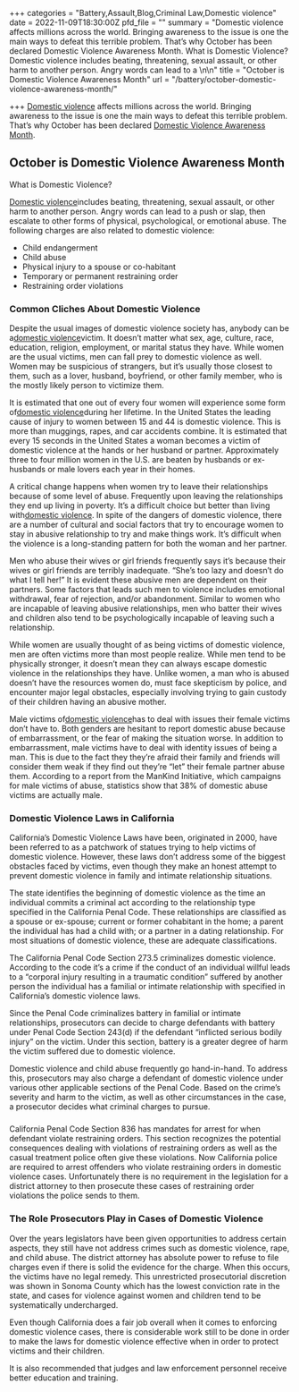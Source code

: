 +++
categories = "Battery,Assault,Blog,Criminal Law,Domestic violence"
date = 2022-11-09T18:30:00Z
pfd_file = ""
summary = "Domestic violence affects millions across the world. Bringing awareness to the issue is one the main ways to defeat this terrible problem. That’s why October has been declared Domestic Violence Awareness Month. What is Domestic Violence? Domestic violence includes beating, threatening, sexual assault, or other harm to another person. Angry words can lead to a \n\n"
title = "October is Domestic Violence Awareness Month"
url = "/battery/october-domestic-violence-awareness-month/"

+++
[Domestic violence](http://sevenslegal.com/) affects millions across the world. Bringing awareness to the issue is one the main ways to defeat this terrible problem. That’s why October has been declared [Domestic Violence Awareness Month](http://sevenslegal.com/).

## October is Domestic Violence Awareness Month

What is Domestic Violence?

[Domestic violence](http://sevenslegal.com/)includes beating, threatening, sexual assault, or other harm to another person. Angry words can lead to a push or slap, then escalate to other forms of physical, psychological, or emotional abuse. The following charges are also related to domestic violence:

* Child endangerment
* Child abuse
* Physical injury to a spouse or co-habitant
* Temporary or permanent restraining order
* Restraining order violations

### Common Cliches About Domestic Violence

Despite the usual images of domestic violence society has, anybody can be a[domestic violence](https://www.sevenslegal.com/san-diego-domestic-violence-lawyer/ "San Diego Domestic Violence Lawyer")victim. It doesn’t matter what sex, age, culture, race, education, religion, employment, or marital status they have. While women are the usual victims, men can fall prey to domestic violence as well. Women may be suspicious of strangers, but it’s usually those closest to them, such as a lover, husband, boyfriend, or other family member, who is the mostly likely person to victimize them.

It is estimated that one out of every four women will experience some form of[domestic violence](https://www.sevenslegal.com/san-diego-domestic-violence-lawyer/ "San Diego Domestic Violence Lawyer")during her lifetime. In the United States the leading cause of injury to women between 15 and 44 is domestic violence. This is more than muggings, rapes, and car accidents combine. It is estimated that every 15 seconds in the United States a woman becomes a victim of domestic violence at the hands or her husband or partner. Approximately three to four million women in the U.S. are beaten by husbands or ex-husbands or male lovers each year in their homes.

A critical change happens when women try to leave their relationships because of some level of abuse. Frequently upon leaving the relationships they end up living in poverty. It’s a difficult choice but better than living with[domestic violence](https://www.sevenslegal.com/san-diego-domestic-violence-lawyer/ "San Diego Domestic Violence Lawyer"). In spite of the dangers of domestic violence, there are a number of cultural and social factors that try to encourage women to stay in abusive relationship to try and make things work. It’s difficult when the violence is a long-standing pattern for both the woman and her partner.

Men who abuse their wives or girl friends frequently says it’s because their wives or girl friends are terribly inadequate. “She’s too lazy and doesn’t do what I tell her!” It is evident these abusive men are dependent on their partners. Some factors that leads such men to violence includes emotional withdrawal, fear of rejection, and/or abandonment. Similar to women who are incapable of leaving abusive relationships, men who batter their wives and children also tend to be psychologically incapable of leaving such a relationship.

While women are usually thought of as being victims of domestic violence, men are often victims more than most people realize. While men tend to be physically stronger, it doesn’t mean they can always escape domestic violence in the relationships they have. Unlike women, a man who is abused doesn’t have the resources women do, must face skepticism by police, and encounter major legal obstacles, especially involving trying to gain custody of their children having an abusive mother.

Male victims of[domestic violence](https://www.sevenslegal.com/san-diego-domestic-violence-lawyer/ "San Diego Domestic Violence Lawyer")has to deal with issues their female victims don’t have to. Both genders are hesitant to report domestic abuse because of embarrassment, or the fear of making the situation worse. In addition to embarrassment, male victims have to deal with identity issues of being a man. This is due to the fact they they’re afraid their family and friends will consider them weak if they find out they’re “let” their female partner abuse them. According to a report from the ManKind Initiative, which campaigns for male victims of abuse, statistics show that 38% of domestic abuse victims are actually male.

### Domestic Violence Laws in California

California’s Domestic Violence Laws have been, originated in 2000, have been referred to as a patchwork of statues trying to help victims of domestic violence. However, these laws don’t address some of the biggest obstacles faced by victims, even though they make an honest attempt to prevent domestic violence in family and intimate relationship situations.

The state identifies the beginning of domestic violence as the time an individual commits a criminal act according to the relationship type specified in the California Penal Code. These relationships are classified as a spouse or ex-spouse; current or former cohabitant in the home; a parent the individual has had a child with; or a partner in a dating relationship. For most situations of domestic violence, these are adequate classifications.

The California Penal Code Section 273.5 criminalizes domestic violence. According to the code it’s a crime if the conduct of an individual willful leads to a “corporal injury resulting in a traumatic condition” suffered by another person the individual has a familial or intimate relationship with specified in California’s domestic violence laws.

Since the Penal Code criminalizes battery in familial or intimate relationships, prosecutors can decide to charge defendants with battery under Penal Code Section 243(d) if the defendant “inflicted serious bodily injury” on the victim. Under this section, battery is a greater degree of harm the victim suffered due to domestic violence.

Domestic violence and child abuse frequently go hand-in-hand. To address this, prosecutors may also charge a defendant of domestic violence under various other applicable sections of the Penal Code. Based on the crime’s severity and harm to the victim, as well as other circumstances in the case, a prosecutor decides what criminal charges to pursue.

### 

California Penal Code Section 836 has mandates for arrest for when defendant violate restraining orders. This section recognizes the potential consequences dealing with violations of restraining orders as well as the casual treatment police often give these violations. Now California police are required to arrest offenders who violate restraining orders in domestic violence cases. Unfortunately there is no requirement in the legislation for a district attorney to then prosecute these cases of restraining order violations the police sends to them.

### The Role Prosecutors Play in Cases of Domestic Violence

Over the years legislators have been given opportunities to address certain aspects, they still have not address crimes such as domestic violence, rape, and child abuse. The district attorney has absolute power to refuse to file charges even if there is solid the evidence for the charge. When this occurs, the victims have no legal remedy. This unrestricted prosecutorial discretion was shown in Sonoma County which has the lowest conviction rate in the state, and cases for violence against women and children tend to be systematically undercharged.

Even though California does a fair job overall when it comes to enforcing domestic violence cases, there is considerable work still to be done in order to make the laws for domestic violence effective when in order to protect victims and their children.

It is also recommended that judges and law enforcement personnel receive better education and training.